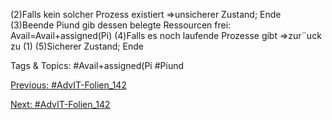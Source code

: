 (2)Falls kein solcher Prozess existiert ⇒unsicherer Zustand; Ende
(3)Beende Piund gib dessen belegte Ressourcen frei:
Avail=Avail+assigned(Pi)
(4)Falls es noch laufende Prozesse gibt ⇒zur¨uck zu (1)
(5)Sicherer Zustand; Ende

   Tags & Topics:
   #Avail+assigned(Pi
   #Piund

[Previous: #AdvIT-Folien_142](AdvIT-Folien_142.md)

[Next: #AdvIT-Folien_142](AdvIT-Folien_142.md)